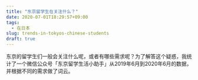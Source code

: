 ```yaml
---
title: "东京留学生在关注什么？"
date: 2020-07-01T18:29:57+09:00
tags:
  - 在日本
slug: trends-in-tokyos-chinese-students
draft: true
---
```


东京的留学生们一般会关注什么呢，或者有哪些需求呢？为了解答这个疑惑，我统计了一个微信公众号「东京留学生活小助手」从2019年6月到2020年6月的数据，并根据不同的需求做了词云。
